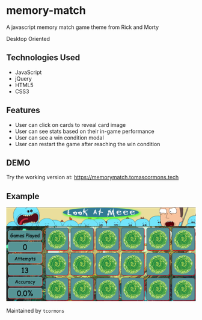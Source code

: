 # memory-match
A javascript memory match game theme from Rick and Morty

Desktop Oriented

## Technologies Used

- JavaScript
- jQuery
- HTML5
- CSS3

## Features
- User can click on cards to reveal card image
- User can see stats based on their in-game performance
- User can see a win condition modal
- User can restart the game after reaching the win condition

## DEMO
Try the working version at: https://memorymatch.tomascormons.tech

## Example

![MemoryMatch](./assets/images/example/gameBoardImage.png)

Maintained by `tcormons`
